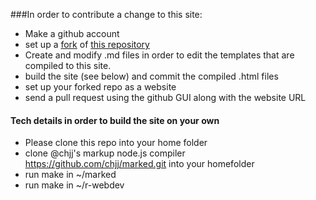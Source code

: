 ###In order to contribute a change to this site:
* Make a github account
* set up a <a href="https://github.com/r-webdev/r-webdev/fork_select">fork</a> of <a href="https://github.com/r-webdev/r-webdev/">this repository</a>
* Create and modify  .md files in order to edit the templates that are compiled to this site.
* build the site (see below) and commit the compiled .html files
* set up your forked repo as a website
* send a pull request using the github GUI along with the website URL

#### Tech details in order to build the site on your own

* Please clone this repo into your home folder
* clone @chjj's markup node.js compiler <a href="https://github.com/chjj/marked.git">https://github.com/chjj/marked.git</a> into your homefolder
* run make in ~/marked
* run  make in ~/r-webdev
